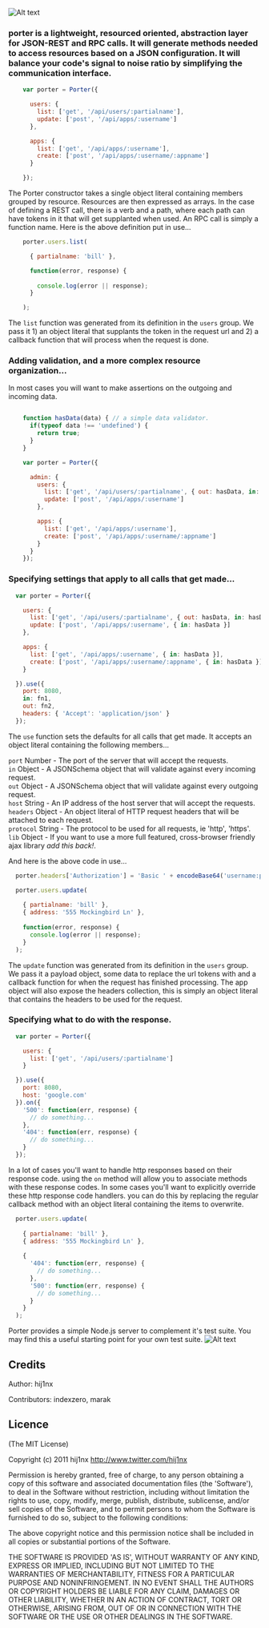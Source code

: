 ![Alt text](https://github.com/hij1nx/Porter/raw/master/doc/logo.png)<br/>

### porter is a lightweight, resourced oriented, abstraction layer for JSON-REST and RPC calls. It will generate methods needed to access resources based on a JSON configuration. It will balance your code's signal to noise ratio by simplifying the communication interface.

```javascript
    var porter = Porter({

      users: {
        list: ['get', '/api/users/:partialname'],
        update: ['post', '/api/apps/:username']
      },

      apps: {
        list: ['get', '/api/apps/:username'],
        create: ['post', '/api/apps/:username/:appname']
      }

    });
```

The Porter constructor takes a single object literal containing members grouped by resource. Resources are then expressed as arrays. In the case of defining a REST call, there is a verb and a path, where each path can have tokens in it that will get supplanted when used. An RPC call is simply a function name. Here is the above definition put in use...

```javascript
    porter.users.list(

      { partialname: 'bill' },

      function(error, response) {
        
        console.log(error || response);
      }

    );
```

The `list` function was generated from its definition in the `users` group. We pass it 1) an object literal that supplants the token in the request url and 2) a callback function that will process when the request is done.

### Adding validation, and a more complex resource organization...
In most cases you will want to make assertions on the outgoing and incoming data.

```javascript

    function hasData(data) { // a simple data validator.
      if(typeof data !== 'undefined') {
        return true;
      }
    }

    var porter = Porter({

      admin: {
        users: {
          list: ['get', '/api/users/:partialname', { out: hasData, in: hasData }],
          update: ['post', '/api/apps/:username']
        },

        apps: {
          list: ['get', '/api/apps/:username'],
          create: ['post', '/api/apps/:username/:appname']
        }
      }
    });
```

### Specifying settings that apply to all calls that get made...

```javascript
  var porter = Porter({

    users: {
      list: ['get', '/api/users/:partialname', { out: hasData, in: hasData }],
      update: ['post', '/api/apps/:username', { in: hasData }]
    },

    apps: {
      list: ['get', '/api/apps/:username', { in: hasData }],
      create: ['post', '/api/apps/:username/:appname', { in: hasData }]
    }

  }).use({
    port: 8080,
    in: fn1,
    out: fn2,
    headers: { 'Accept': 'application/json' }
  });
```

The `use` function sets the defaults for all calls that get made. It accepts an object literal containing the following members...

`port` Number - The port of the server that will accept the requests.<br/>
`in` Object - A JSONSchema object that will validate against every incoming request.<br/>
`out` Object - A JSONSchema object that will validate against every outgoing request.<br/>
`host` String - An IP address of the host server that will accept the requests.<br/>
`headers` Object - An object literal of HTTP request headers that will be attached to each request.<br/>
`protocol` String - The protocol to be used for all requests, ie 'http', 'https'.<br/>
`lib` Object - If you want to use a more full featured, cross-browser friendly ajax library *add this back!*.<br/>

And here is the above code in use...

```javascript
  porter.headers['Authorization'] = 'Basic ' + encodeBase64('username:password');

  porter.users.update(
    
    { partialname: 'bill' },
    { address: '555 Mockingbird Ln' },
    
    function(error, response) {
      console.log(error || response);
    }
  );
```

The `update` function was generated from its definition in the `users` group. We pass it a payload object, some data to replace the url tokens with and a callback function for when the request has finished processing. The app object will also expose the headers collection, this is simply an object literal that contains the headers to be used for the request.

### Specifying what to do with the response.

```javascript
  var porter = Porter({

    users: {
      list: ['get', '/api/users/:partialname']
    }

  }).use({
    port: 8080,
    host: 'google.com'
  }).on({
    '500': function(err, response) {
      // do something...
    },
    '404': function(err, response) {
      // do something...
    }
  });
```

In a lot of cases you'll want to handle http responses based on their response code. using the `on` method will allow you to associate methods with these response codes. In some cases you'll want to explicitly override these http response code handlers. you can do this by replacing the regular callback method with an object literal containing the items to overwrite.

```javascript
  porter.users.update(
    
    { partialname: 'bill' },
    { address: '555 Mockingbird Ln' },
    
    {
      '404': function(err, response) {
        // do something...
      },
      '500': function(err, response) {
        // do something...
      }
    }
  );
```

Porter provides a simple Node.js server to complement it's test suite. You may find this a useful starting point for your own test suite.
![Alt text](https://github.com/hij1nx/Porter/raw/master/doc/test.png)<br/>


## Credits

Author: hij1nx

Contributors: indexzero, marak

## Licence

(The MIT License)

Copyright (c) 2011 hij1nx <http://www.twitter.com/hij1nx>

Permission is hereby granted, free of charge, to any person obtaining a copy of this software and associated documentation files (the 'Software'), to deal in the Software without restriction, including without limitation the rights to use, copy, modify, merge, publish, distribute, sublicense, and/or sell copies of the Software, and to permit persons to whom the Software is furnished to do so, subject to the following conditions:

The above copyright notice and this permission notice shall be included in all copies or substantial portions of the Software.

THE SOFTWARE IS PROVIDED 'AS IS', WITHOUT WARRANTY OF ANY KIND, EXPRESS OR IMPLIED, INCLUDING BUT NOT LIMITED TO THE WARRANTIES OF MERCHANTABILITY, FITNESS FOR A PARTICULAR PURPOSE AND NONINFRINGEMENT. IN NO EVENT SHALL THE AUTHORS OR COPYRIGHT HOLDERS BE LIABLE FOR ANY CLAIM, DAMAGES OR OTHER LIABILITY, WHETHER IN AN ACTION OF CONTRACT, TORT OR OTHERWISE, ARISING FROM, OUT OF OR IN CONNECTION WITH THE SOFTWARE OR THE USE OR OTHER DEALINGS IN THE SOFTWARE.
